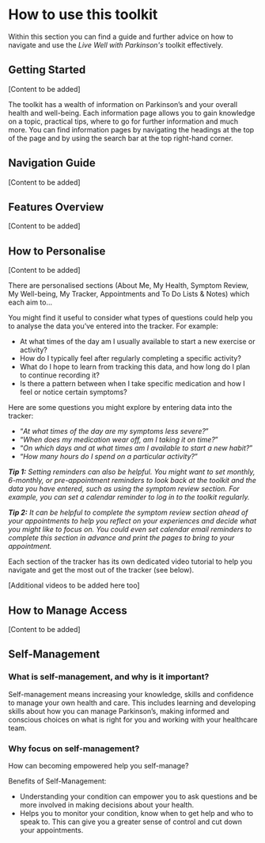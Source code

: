 # How to use this toolkit

Within this section you can find a guide and further advice on how to navigate and use the _Live Well with Parkinson's_ toolkit effectively.

## Getting Started

[Content to be added]

The toolkit has a wealth of information on Parkinson’s and your overall health and well-being. Each information page allows you to gain knowledge on a topic, practical tips, where to go for further information and much more. You can find information pages by navigating the headings at the top of the page and by using the search bar at the top right-hand corner.

## Navigation Guide

[Content to be added]

## Features Overview

[Content to be added]

## How to Personalise

[Content to be added]

There are personalised sections (About Me, My Health, Symptom Review, My Well-being, My Tracker, Appointments and To Do Lists & Notes) which each aim to...

You might find it useful to consider what types of questions could help you to analyse the data you’ve entered into the tracker. For example:

- At what times of the day am I usually available to start a new exercise or activity?
- How do I typically feel after regularly completing a specific activity?
- What do I hope to learn from tracking this data, and how long do I plan to continue recording it?
- Is there a pattern between when I take specific medication and how I feel or notice certain symptoms?

Here are some questions you might explore by entering data into the tracker:

- “_At what times of the day are my symptoms less severe?_”
- “_When does my medication wear off, am I taking it on time?_”
- “_On which days and at what times am I available to start a new habit?_”
- “_How many hours do I spend on a particular activity?_”

_**Tip 1:** Setting reminders can also be helpful. You might want to set monthly, 6-monthly, or pre-appointment reminders to look back at the toolkit and the data you have entered, such as using the symptom review section. For example, you can set a calendar reminder to log in to the toolkit regularly._

_**Tip 2:** It can be helpful to complete the symptom review section ahead of your appointments to help you reflect on your experiences and decide what you might like to focus on. You could even set calendar email reminders to complete this section in advance and print the pages to bring to your appointment._

Each section of the tracker has its own dedicated video tutorial to help you navigate and get the most out of the tracker (see below).

[Additional videos to be added here too]

## How to Manage Access

[Content to be added]

## Self-Management

### What is self-management, and why is it important?

Self-management means increasing your knowledge, skills and confidence to manage your own health and care. This includes learning and developing skills about how you can manage Parkinson’s, making informed and conscious choices on what is right for you and working with your healthcare team.

### Why focus on self-management?

How can becoming empowered help you self-manage?

Benefits of Self-Management:

- Understanding your condition can empower you to ask questions and be more involved in making decisions about your health.
- Helps you to monitor your condition, know when to get help and who to speak to. This can give you a greater sense of control and cut down your appointments.
